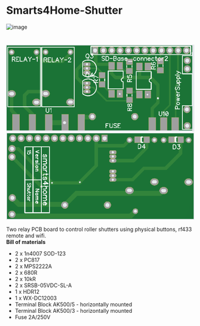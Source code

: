# Smarts4Home-Shutter
![image](https://smarts4home.com/assets/img/logos.svg)<p>
#
![image](https://github.com/smarts4home/Smarts4Home-Shutter/raw/master/img/smarts4home-shutter-01.png)
![image](https://github.com/smarts4home/Smarts4Home-Shutter/raw/master/img/smarts4home-shutter-02.png)
<p>
Two relay PCB board to control roller shutters using physical buttons, rf433 remote and wifi.<br>
<B>Bill of materials</b><ul>
<li>2 x 1n4007 SOD-123
<li>2 x PC817
<li>2 x MPS2222A
<li>2 x 680R
<li>2 x 10kR
<li>2 x SRSB-05VDC-SL-A
<li>1 x HDR12
<li>1 x WX-DC12003
<li>Terminal Block AK500/5 - horizontally mounted 
<li>Terminal Block AK500/3 - horizontally mounted 
<li>Fuse 2A/250V
